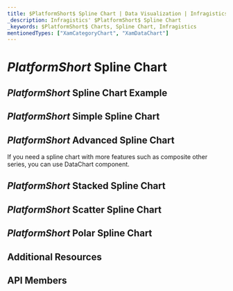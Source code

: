 ```yaml
---
title: $PlatformShort$ Spline Chart | Data Visualization | Infragistics
_description: Infragistics' $PlatformShort$ Spline Chart
_keywords: $PlatformShort$ Charts, Spline Chart, Infragistics
mentionedTypes: ["XamCategoryChart", "XamDataChart"]
---
```

# $PlatformShort$ Spline Chart

<!-- TODO add introduction with info about using category-chart with the chartType property set to spline -->

## $PlatformShort$ Spline Chart Example
<!-- TODO use this iframe which will point to a new sample:
<iframe src='{environment:dvDemosBaseUrl}/charts/category-chart-type-spline' width="100%" height="100%" seamless frameBorder="0" onload="onXPlatSampleIframeContentLoaded(this);"></iframe> -->

## $PlatformShort$ Simple Spline Chart
<!-- TODO show code for CategoryChart with
- the dataSource set to multiple data sources
- the chartType property set to spline
- the brushes and markerOutlines properties set to same value, e.g. "red, green, blue"
- the markerBrushes property set for "White"
- the markerTypes property set for "Circle"
-->

## $PlatformShort$ Advanced Spline Chart

If you need a spline chart with more features such as composite other series, you can use DataChart component.

<!-- TODO copy and combine content (code snippets, description) from these topics:
	data-chart-type-category-spline-series.md
-->

## $PlatformShort$ Stacked Spline Chart

<!-- TODO copy and combine content (code snippets, description) from these topics:
	data-chart-type-stacked-spline-series.md
    data-chart-type-stacked-100-spline-series.md
-->

## $PlatformShort$ Scatter Spline Chart

<!-- TODO copy and combine content (code snippets, description) from these topics:
	data-chart-type-scatter-spline-series.md
-->

## $PlatformShort$ Polar Spline Chart

<!-- TODO copy and combine content (code snippets, description) from these topics:
	data-chart-type-polar-spline-series.md
-->

## Additional Resources
<!-- TODO list topic links related to this topic -->

## API Members
<!-- TODO list API links used in this topic -->
